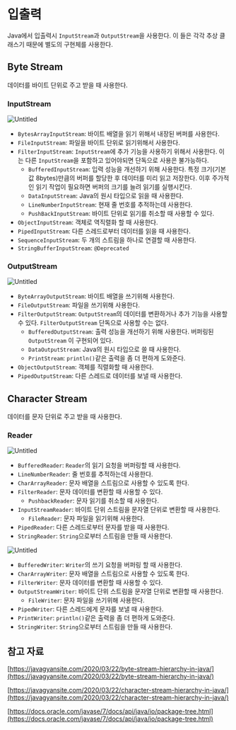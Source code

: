 # 입출력

Java에서 입출력시 `InputStream`과 `OutputStream`을 사용한다. 이 들은 각각 추상 클래스기 때문에 별도의 구현체를 사용한다.

## Byte Stream

데이터를 바이트 단위로 주고 받을 때 사용한다.

### InputStream

![Untitled](%E1%84%8B%E1%85%B5%E1%86%B8%E1%84%8E%E1%85%AE%E1%86%AF%E1%84%85%E1%85%A7%E1%86%A8%20ce62bbc2064b4041b52f6d610d05ae20/Untitled.png)

- `BytesArrayInputStream`: 바이트 배열을 읽기 위해서 내장된 버퍼를 사용한다.
- `FileInputStream`: 파일을 바이트 단위로 읽기위해서 사용한다.
- `FilterInputStream`: `InputStream`에 추가 기능을 사용하기 위해서 사용한다. 이는 다른 `InputStream`을 포함하고 있어야되면 단독으로 사용은 불가능하다.
    - `BufferedInputStream`: 입력 성능을 개선하기 위해 사용한다. 특정 크기(기본값 8bytes)만큼의 버퍼를 할당한 후 데이터를 미리 읽고 저장한다. 이후 주가적인 읽기 작업이 필요하면 버퍼의 크기를 늘려 읽기를 실행시킨다.
    - `DataInputStream`: Java의 원시 타입으로 읽을 때 사용한다.
    - `LineNumberInputStream`: 현재 줄 번호를 추적하는데 사용한다.
    - `PushBackInputStream`: 바이트 단위로 읽기를 취소할 때 사용할 수 있다.
- `ObjectInputStream`: 객체로 역직렬화 할 때 사용한다.
- `PipedInputStream`: 다른 스레드로부터 데이터를 읽을 때 사용한다.
- `SequenceInputStream`: 두 개의 스트림을 하나로 연결할 때 사용한다.
- `StringBufferInputStream`: `@Deprecated`

### OutputStream

![Untitled](%E1%84%8B%E1%85%B5%E1%86%B8%E1%84%8E%E1%85%AE%E1%86%AF%E1%84%85%E1%85%A7%E1%86%A8%20ce62bbc2064b4041b52f6d610d05ae20/Untitled%201.png)

- `ByteArrayOutputStream`: 바이트 배열을 쓰기위해 사용한다.
- `FileOutputStream`: 파일을 쓰기위해 사용한다.
- `FilterOutputStream`: `OutputStream`의 데이터를 변환하거나 추가 기능을 사용할 수 있다. `FilterOutputStream` 단독으로 사용할 수는 없다.
    - `BufferedOutputStream`: 출력 성능을 개선하기 위해 사용한다. 버퍼링된 `OutputStream` 이 구현되어 있다.
    - `DataOutputStream`: Java의 원시 타입으로 쓸 때 사용한다.
    - `PrintStream`: `println()`같은 출력을 좀 더 편하게 도와준다.
- `ObjectOutputStream`: 객체를 직렬화할 때 사용한다.
- `PipedOutputStream`: 다른 스레드로 데이터를 보낼 때 사용한다.

## Character Stream

데이터를 문자 단위로 주고 받을 때 사용한다. 

### Reader

![Untitled](%E1%84%8B%E1%85%B5%E1%86%B8%E1%84%8E%E1%85%AE%E1%86%AF%E1%84%85%E1%85%A7%E1%86%A8%20ce62bbc2064b4041b52f6d610d05ae20/Untitled%202.png)

- `BufferedReader`: `Reader`의 읽기 요청을 버퍼링할 때 사용한다.
- `LineNumberReader`: 줄 번호를 추적하는데 사용한다.
- `CharArrayReader`: 문자 배열을 스트림으로 사용할 수 있도록 한다.
- `FilterReader`: 문자 데이터를 변환할 때 사용할 수 있다.
    - `PushbackReader`: 문자 읽기를 취소할 때 사용한다.
- `InputStreamReader`: 바이트 단위 스트림을 문자열 단위로 변환할 때 사용한다.
    - `FileReader`: 문자 파일을 읽기위해 사용한다.
- `PipedReader`: 다른 스레드로부터 문자를 받을 때 사용한다.
- `StringReader`: `String`으로부터 스트림을 만들 때 사용한다.

![Untitled](%E1%84%8B%E1%85%B5%E1%86%B8%E1%84%8E%E1%85%AE%E1%86%AF%E1%84%85%E1%85%A7%E1%86%A8%20ce62bbc2064b4041b52f6d610d05ae20/Untitled%203.png)

- `BufferedWriter`: `Writer`의 쓰기 요청을 버퍼링 할 때 사용한다.
- `CharArrayWriter`: 문자 배열을 스트림으로 사용할 수 있도록 한다.
- `FilterWriter`: 문자 데이터를 변환할 때 사용할 수 있다.
- `OutputStreamWriter`: 바이트 단위 스트림을 문자열 단위로 변환할 때 사용한다.
    - `FileWriter`: 문자 파일을 쓰기위해 사용한다.
- `PipedWriter`: 다른 스레드에게 문자를 보낼 때 사용한다.
- `PrintWriter`: `println()`같은 출력을 좀 더 편하게 도와준다.
- `StringWriter`: `String`으로부터 스트림을 만들 때 사용한다.

## 참고 자료

[https://javagyansite.com/2020/03/22/byte-stream-hierarchy-in-java/](https://javagyansite.com/2020/03/22/byte-stream-hierarchy-in-java/)

[https://javagyansite.com/2020/03/22/character-stream-hierarchy-in-java/](https://javagyansite.com/2020/03/22/character-stream-hierarchy-in-java/)

[https://docs.oracle.com/javase/7/docs/api/java/io/package-tree.html](https://docs.oracle.com/javase/7/docs/api/java/io/package-tree.html)